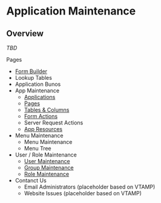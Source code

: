 # Application Maintenance

## Overview

_TBD_

Pages

* [Form Builder](Form-Builder "Form Builder")
* Lookup Tables
* Application Bunos
* App Maintenance
  * [Applications](Applications "Application Maintenance")
  * [Pages](Pages "Page Maintenance")
  * [Tables & Columns](Tables-and-Columns "Table and Column Maintenance")
  * [Form Actions](Form-Actions "Form Actions Maintenance")
  * Server Request Actions
  * [App Resources](Resources "Resource Maintenance")
* Menu Maintenance
  * Menu Maintenance
  * Menu Tree
* User / Role Maintenance
  * [User Maintenance](Users "User Maintenance")
  * [Group Maintenance](Groups "Group Maintenance")
  * [Role Maintenance](Roles "Role Maintenance")
* Contanct Us
  * Email Administrators (placeholder based on VTAMP)
  * Website Issues (placeholder based on VTAMP)